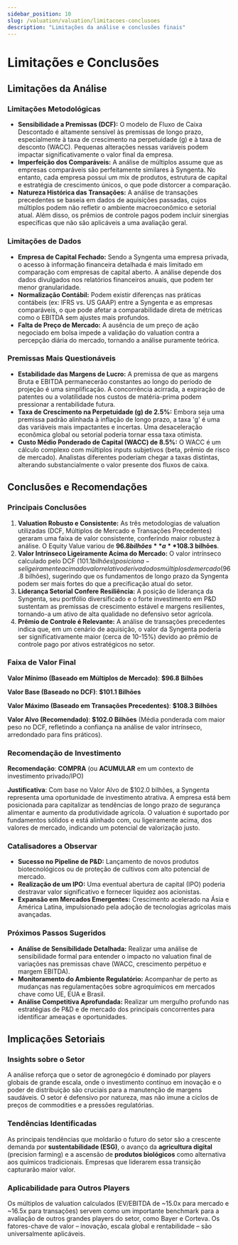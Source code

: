 ```yaml
---
sidebar_position: 10
slug: /valuation/valuation/limitacoes-conclusoes
description: "Limitações da análise e conclusões finais"
---
```


# Limitações e Conclusões

## Limitações da Análise

### Limitações Metodológicas

- **Sensibilidade a Premissas (DCF):** O modelo de Fluxo de Caixa Descontado é altamente sensível às premissas de longo prazo, especialmente à taxa de crescimento na perpetuidade (g) e à taxa de desconto (WACC). Pequenas alterações nessas variáveis podem impactar significativamente o valor final da empresa.
- **Imperfeição dos Comparáveis:** A análise de múltiplos assume que as empresas comparáveis são perfeitamente similares à Syngenta. No entanto, cada empresa possui um mix de produtos, estrutura de capital e estratégia de crescimento únicos, o que pode distorcer a comparação.
- **Natureza Histórica das Transações:** A análise de transações precedentes se baseia em dados de aquisições passadas, cujos múltiplos podem não refletir o ambiente macroeconômico e setorial atual. Além disso, os prêmios de controle pagos podem incluir sinergias específicas que não são aplicáveis a uma avaliação geral.

### Limitações de Dados

- **Empresa de Capital Fechado:** Sendo a Syngenta uma empresa privada, o acesso à informação financeira detalhada é mais limitado em comparação com empresas de capital aberto. A análise depende dos dados divulgados nos relatórios financeiros anuais, que podem ter menor granularidade.
- **Normalização Contábil:** Podem existir diferenças nas práticas contábeis (ex: IFRS vs. US GAAP) entre a Syngenta e as empresas comparáveis, o que pode afetar a comparabilidade direta de métricas como o EBITDA sem ajustes mais profundos.
- **Falta de Preço de Mercado:** A ausência de um preço de ação negociado em bolsa impede a validação do valuation contra a percepção diária do mercado, tornando a análise puramente teórica.

### Premissas Mais Questionáveis

- **Estabilidade das Margens de Lucro:** A premissa de que as margens Bruta e EBITDA permanecerão constantes ao longo do período de projeção é uma simplificação. A concorrência acirrada, a expiração de patentes ou a volatilidade nos custos de matéria-prima podem pressionar a rentabilidade futura.
- **Taxa de Crescimento na Perpetuidade (g) de 2.5%:** Embora seja uma premissa padrão alinhada à inflação de longo prazo, a taxa 'g' é uma das variáveis mais impactantes e incertas. Uma desaceleração econômica global ou setorial poderia tornar essa taxa otimista.
- **Custo Médio Ponderado de Capital (WACC) de 8.5%:** O WACC é um cálculo complexo com múltiplos inputs subjetivos (beta, prêmio de risco de mercado). Analistas diferentes poderiam chegar a taxas distintas, alterando substancialmente o valor presente dos fluxos de caixa.

## Conclusões e Recomendações

### Principais Conclusões

1. **Valuation Robusto e Consistente:** As três metodologias de valuation utilizadas (DCF, Múltiplos de Mercado e Transações Precedentes) geraram uma faixa de valor consistente, conferindo maior robustez à análise. O Equity Value variou de **$96.8 bilhões** a **$108.3 bilhões**.
2. **Valor Intrínseco Ligeiramente Acima do Mercado:** O valor intrínseco calculado pelo DCF ($101.1 bilhões) posiciona-se ligeiramente acima do valor relativo derivado dos múltiplos de mercado ($96.8 bilhões), sugerindo que os fundamentos de longo prazo da Syngenta podem ser mais fortes do que a precificação atual do setor.
3. **Liderança Setorial Confere Resiliência:** A posição de liderança da Syngenta, seu portfólio diversificado e o forte investimento em P&D sustentam as premissas de crescimento estável e margens resilientes, tornando-a um ativo de alta qualidade no defensivo setor agrícola.
4. **Prêmio de Controle é Relevante:** A análise de transações precedentes indica que, em um cenário de aquisição, o valor da Syngenta poderia ser significativamente maior (cerca de 10-15%) devido ao prêmio de controle pago por ativos estratégicos no setor.

### Faixa de Valor Final

**Valor Mínimo (Baseado em Múltiplos de Mercado)**: **$96.8 Bilhões**

**Valor Base (Baseado no DCF)**: **$101.1 Bilhões**

**Valor Máximo (Baseado em Transações Precedentes)**: **$108.3 Bilhões**

**Valor Alvo (Recomendado)**: **$102.0 Bilhões** (Média ponderada com maior peso no DCF, refletindo a confiança na análise de valor intrínseco, arredondado para fins práticos).

### Recomendação de Investimento

**Recomendação**: **COMPRA** (ou **ACUMULAR** em um contexto de investimento privado/IPO)

**Justificativa**: Com base no Valor Alvo de $102.0 bilhões, a Syngenta representa uma oportunidade de investimento atrativa. A empresa está bem posicionada para capitalizar as tendências de longo prazo de segurança alimentar e aumento da produtividade agrícola. O valuation é suportado por fundamentos sólidos e está alinhado com, ou ligeiramente acima, dos valores de mercado, indicando um potencial de valorização justo.

### Catalisadores a Observar

- **Sucesso no Pipeline de P&D:** Lançamento de novos produtos biotecnológicos ou de proteção de cultivos com alto potencial de mercado.
- **Realização de um IPO:** Uma eventual abertura de capital (IPO) poderia destravar valor significativo e fornecer liquidez aos acionistas.
- **Expansão em Mercados Emergentes:** Crescimento acelerado na Ásia e América Latina, impulsionado pela adoção de tecnologias agrícolas mais avançadas.

### Próximos Passos Sugeridos

- **Análise de Sensibilidade Detalhada:** Realizar uma análise de sensibilidade formal para entender o impacto no valuation final de variações nas premissas chave (WACC, crescimento perpétuo e margem EBITDA).
- **Monitoramento do Ambiente Regulatório:** Acompanhar de perto as mudanças nas regulamentações sobre agroquímicos em mercados chave como UE, EUA e Brasil.
- **Análise Competitiva Aprofundada:** Realizar um mergulho profundo nas estratégias de P&D e de mercado dos principais concorrentes para identificar ameaças e oportunidades.

## Implicações Setoriais

### Insights sobre o Setor

A análise reforça que o setor de agronegócio é dominado por players globais de grande escala, onde o investimento contínuo em inovação e o poder de distribuição são cruciais para a manutenção de margens saudáveis. O setor é defensivo por natureza, mas não imune a ciclos de preços de commodities e a pressões regulatórias.

### Tendências Identificadas

As principais tendências que moldarão o futuro do setor são a crescente demanda por **sustentabilidade (ESG)**, o avanço da **agricultura digital** (precision farming) e a ascensão de **produtos biológicos** como alternativa aos químicos tradicionais. Empresas que liderarem essa transição capturarão maior valor.

### Aplicabilidade para Outros Players

Os múltiplos de valuation calculados (EV/EBITDA de ~15.0x para mercado e ~16.5x para transações) servem como um importante benchmark para a avaliação de outros grandes players do setor, como Bayer e Corteva. Os fatores-chave de valor – inovação, escala global e rentabilidade – são universalmente aplicáveis.